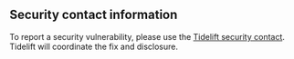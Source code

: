 ## Security contact information

To report a security vulnerability, please use the [Tidelift security contact].
Tidelift will coordinate the fix and disclosure.

[Tidelift security contact]: https://tidelift.com/security
